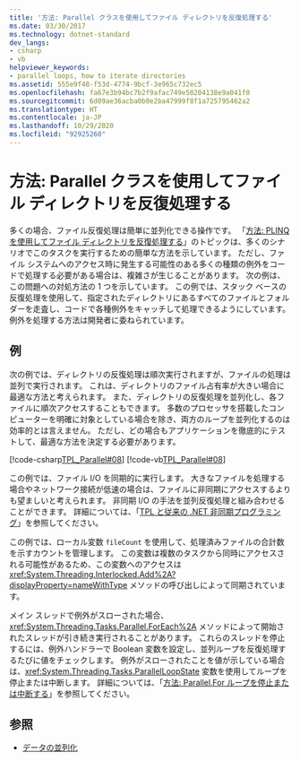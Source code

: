 ```yaml
---
title: '方法: Parallel クラスを使用してファイル ディレクトリを反復処理する'
ms.date: 03/30/2017
ms.technology: dotnet-standard
dev_langs:
- csharp
- vb
helpviewer_keywords:
- parallel loops, how to iterate directories
ms.assetid: 555e9f48-f53d-4774-9bcf-3e965c732ec5
ms.openlocfilehash: fa67e3b94bc7b2f9afac749e50204138e9a041f0
ms.sourcegitcommit: 6d09ae36acba0b0e2ba47999f8f1a725795462a2
ms.translationtype: HT
ms.contentlocale: ja-JP
ms.lasthandoff: 10/29/2020
ms.locfileid: "92925260"
---
```

# <a name="how-to-iterate-file-directories-with-the-parallel-class"></a>方法: Parallel クラスを使用してファイル ディレクトリを反復処理する
多くの場合、ファイル反復処理は簡単に並列化できる操作です。 「[方法: PLINQ を使用してファイル ディレクトリを反復処理する](how-to-iterate-file-directories-with-plinq.md)」のトピックは、多くのシナリオでこのタスクを実行するための簡単な方法を示しています。 ただし、ファイル システムへのアクセス時に発生する可能性のある多くの種類の例外をコードで処理する必要がある場合は、複雑さが生じることがあります。 次の例は、この問題への対処方法の 1 つを示しています。 この例では、スタック ベースの反復処理を使用して、指定されたディレクトリにあるすべてのファイルとフォルダーを走査し、コードで各種例外をキャッチして処理できるようにしています。 例外を処理する方法は開発者に委ねられています。  
  
## <a name="example"></a>例  
 次の例では、ディレクトリの反復処理は順次実行されますが、ファイルの処理は並列で実行されます。 これは、ディレクトリのファイル占有率が大きい場合に最適な方法と考えられます。 また、ディレクトリの反復処理を並列化し、各ファイルに順次アクセスすることもできます。 多数のプロセッサを搭載したコンピューターを明確に対象としている場合を除き、両方のループを並列化するのは効率的とは言えません。 ただし、どの場合もアプリケーションを徹底的にテストして、最適な方法を決定する必要があります。  
  
 [!code-csharp[TPL_Parallel#08](../../../samples/snippets/csharp/VS_Snippets_Misc/tpl_parallel/cs/parallel_file.cs#08)]
 [!code-vb[TPL_Parallel#08](../../../samples/snippets/visualbasic/VS_Snippets_Misc/tpl_parallel/vb/fileiteration08.vb#08)]  
  
 この例では、ファイル I/O を同期的に実行します。 大きなファイルを処理する場合やネットワーク接続が低速の場合は、ファイルに非同期にアクセスするよりも望ましいと考えられます。 非同期 I/O の手法を並列反復処理と組み合わせることができます。 詳細については、「[TPL と従来の .NET 非同期プログラミング](tpl-and-traditional-async-programming.md)」を参照してください。  
  
 この例では、ローカル変数 `fileCount` を使用して、処理済みファイルの合計数を示すカウントを管理します。 この変数は複数のタスクから同時にアクセスされる可能性があるため、この変数へのアクセスは <xref:System.Threading.Interlocked.Add%2A?displayProperty=nameWithType> メソッドの呼び出しによって同期されています。  
  
 メイン スレッドで例外がスローされた場合、<xref:System.Threading.Tasks.Parallel.ForEach%2A> メソッドによって開始されたスレッドが引き続き実行されることがあります。 これらのスレッドを停止するには、例外ハンドラーで Boolean 変数を設定し、並列ループを反復処理するたびに値をチェックします。 例外がスローされたことを値が示している場合は、<xref:System.Threading.Tasks.ParallelLoopState> 変数を使用してループを停止または中断します。 詳細については、「[方法: Parallel.For ループを停止または中断する](/previous-versions/dotnet/netframework-4.0/dd460721(v=vs.100))」を参照してください。  
  
## <a name="see-also"></a>参照

- [データの並列化](data-parallelism-task-parallel-library.md)
